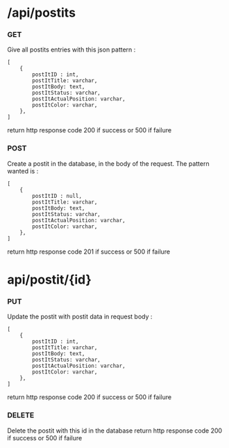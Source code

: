 # /api/postits

### GET
Give all postits entries with this json pattern :  
```
[  
    {  
        postItID : int,  
        postItTitle: varchar,  
        postItBody: text,  
        postItStatus: varchar,  
        postItActualPosition: varchar,  
        postItColor: varchar,  
    },  
]  
```

return http response code 200 if success or 500 if failure

### POST
Create a postit in the database, in the body of the request. The pattern wanted is :

```
[  
    {  
        postItID : null,  
        postItTitle: varchar,  
        postItBody: text,  
        postItStatus: varchar,  
        postItActualPosition: varchar,  
        postItColor: varchar,  
    },  
]  
```
return http response code 201 if success or 500 if failure


# api/postit/{id}
### PUT
Update the postit with postit data in request body : 
```
[  
    {  
        postItID : int,  
        postItTitle: varchar,  
        postItBody: text,  
        postItStatus: varchar,  
        postItActualPosition: varchar,  
        postItColor: varchar,  
    },  
]  
```

return http response code 200 if success or 500 if failure


### DELETE

Delete the postit with this id in the database
return http response code 200 if success or 500 if failure
